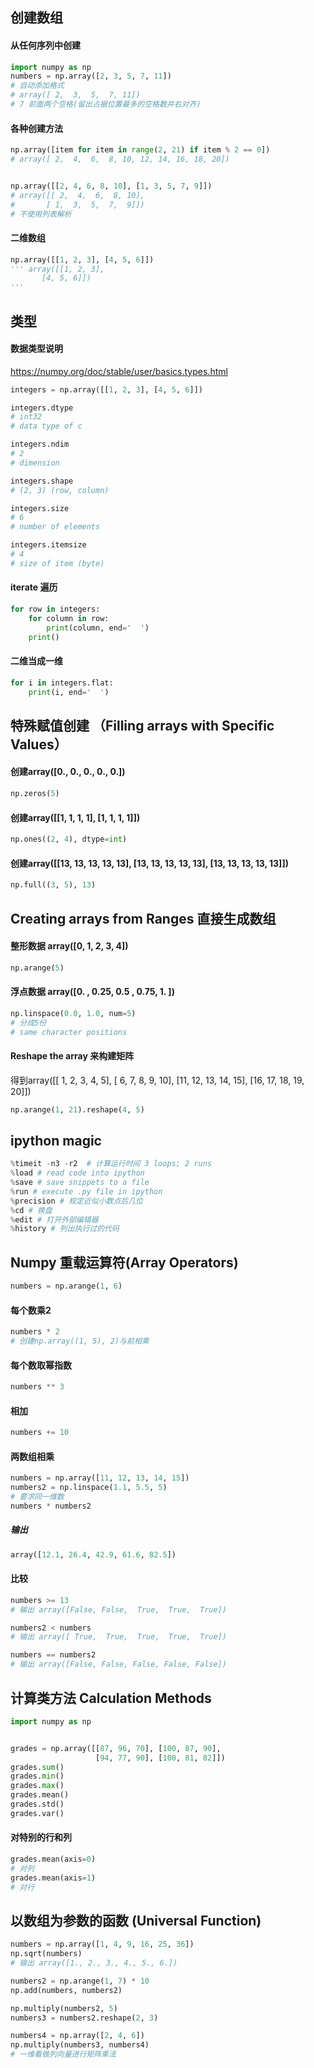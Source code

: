 ## 创建数组
#### 从任何序列中创建
```py
import numpy as np
numbers = np.array([2, 3, 5, 7, 11])
# 自动添加格式
# array([ 2,  3,  5,  7, 11])
# 7 前面两个空格(留出占据位置最多的空格数并右对齐)
```
#### 各种创建方法
```py
np.array([item for item in range(2, 21) if item % 2 == 0])
# array([ 2,  4,  6,  8, 10, 12, 14, 16, 18, 20])


np.array([[2, 4, 6, 8, 10], [1, 3, 5, 7, 9]])
# array([[ 2,  4,  6,  8, 10],
#       [ 1,  3,  5,  7,  9]])
# 不使用列表解析
```
#### 二维数组
```py
np.array([[1, 2, 3], [4, 5, 6]])
''' array([[1, 2, 3],
       [4, 5, 6]])
'''
```

## 类型 
#### 数据类型说明

https://numpy.org/doc/stable/user/basics.types.html
```py
integers = np.array([[1, 2, 3], [4, 5, 6]])

integers.dtype
# int32
# data type of c

integers.ndim
# 2
# dimension

integers.shape
# (2, 3) (row, column)

integers.size
# 6 
# number of elements

integers.itemsize
# 4
# size of item (byte)
```

#### iterate 遍历
```py
for row in integers:
    for column in row:
        print(column, end='  ')
    print() 
```
#### 二维当成一维
```py
for i in integers.flat:
    print(i, end='  ')
```

## 特殊赋值创建 （Filling arrays with Specific Values）
#### 创建array([0., 0., 0., 0., 0.])
```py
np.zeros(5)
```
#### 创建array([[1, 1, 1, 1], [1, 1, 1, 1]])
```py
np.ones((2, 4), dtype=int)
```
#### 创建array([[13, 13, 13, 13, 13], [13, 13, 13, 13, 13], [13, 13, 13, 13, 13]])
```py
np.full((3, 5), 13)
```

## Creating arrays from Ranges 直接生成数组
#### 整形数据 array([0, 1, 2, 3, 4])
```py
np.arange(5)
```
#### 浮点数据 array([0.  , 0.25, 0.5 , 0.75, 1.  ])
```py
np.linspace(0.0, 1.0, num=5)
# 分成5份
# same character positions
```
#### Reshape the array 来构建矩阵

得到array([[ 1,  2,  3,  4,  5],
       [ 6,  7,  8,  9, 10],
       [11, 12, 13, 14, 15],
       [16, 17, 18, 19, 20]])
```py
np.arange(1, 21).reshape(4, 5)
```

## ipython magic
```py
%timeit -n3 -r2  # 计算运行时间 3 loops; 2 runs
%load # read code into ipython
%save # save snippets to a file
%run # execute .py file in ipython
%precision # 规定近似小数点后几位
%cd # 换盘
%edit # 打开外部编辑器
%history # 列出执行过的代码
```

## Numpy 重载运算符(Array Operators)
```py
numbers = np.arange(1, 6)
```
#### 每个数乘2
```py
numbers * 2
# 创建np.array((1, 5), 2)与前相乘
```
#### 每个数取幂指数
```py
numbers ** 3
```
#### 相加
```py
numbers += 10
```
#### 两数组相乘
```py
numbers = np.array([11, 12, 13, 14, 15])
numbers2 = np.linspace(1.1, 5.5, 5)
# 要求同一维数
numbers * numbers2
```
##### 输出
```py
array([12.1, 26.4, 42.9, 61.6, 82.5])
```
#### 比较
```py
numbers >= 13
# 输出 array([False, False,  True,  True,  True])

numbers2 < numbers
# 输出 array([ True,  True,  True,  True,  True])

numbers == numbers2
# 输出 array([False, False, False, False, False])
```
## 计算类方法 Calculation Methods
```py
import numpy as np


grades = np.array([[87, 96, 70], [100, 87, 90],
                   [94, 77, 90], [100, 81, 82]])
grades.sum()
grades.min()
grades.max()
grades.mean()
grades.std()
grades.var()
```
#### 对特别的行和列
```py
grades.mean(axis=0)
# 对列
grades.mean(axis=1)
# 对行
```

## 以数组为参数的函数 (Universal Function)
```py
numbers = np.array([1, 4, 9, 16, 25, 36])
np.sqrt(numbers)
# 输出 array([1., 2., 3., 4., 5., 6.])

numbers2 = np.arange(1, 7) * 10
np.add(numbers, numbers2)

np.multiply(numbers2, 5)
numbers3 = numbers2.reshape(2, 3)

numbers4 = np.array([2, 4, 6])
np.multiply(numbers3, numbers4)
# 一维看做列向量进行矩阵乘法
```
##































